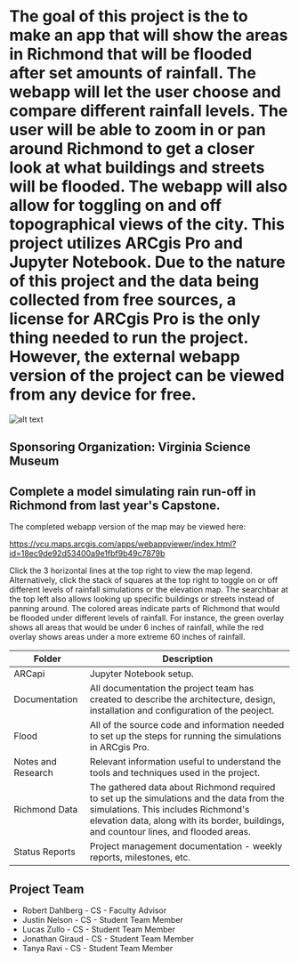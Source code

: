# The goal of this project is the to make an app that will show the areas in Richmond that will be flooded after set amounts of rainfall. The webapp will let the user choose and compare different rainfall levels. The user will be able to zoom in or pan around Richmond to get a closer look at what buildings and streets will be flooded. The webapp will also allow for toggling on and off topographical views of the city. This project utilizes ARCgis Pro and Jupyter Notebook. Due to the nature of this project and the data being collected from free sources, a license for ARCgis Pro is the only thing needed to run the project. However, the external webapp version of the project can be viewed from any device for free.

![alt text](https://imgur.com/a/si2WeqX)

## Sponsoring Organization: Virginia Science Museum 

## Complete a model simulating rain run-off in Richmond from last year's Capstone.

The completed webapp version of the map may be viewed here:

https://vcu.maps.arcgis.com/apps/webappviewer/index.html?id=18ec9de92d53400a9e1fbf9b49c7879b

Click the 3 horizontal lines at the top right to view the map legend. Alternatively, click the stack of squares at the top right to toggle on or off different levels of rainfall simulations or the elevation map. The searchbar at the top left also allows looking up specific buildings or streets instead of panning around. The colored areas indicate parts of Richmond that would be flooded under different levels of rainfall. For instance, the green overlay shows all areas that would be under 6 inches of rainfall, while the red overlay shows areas under a more extreme 60 inches of rainfall. 

| Folder | Description |
|---|---|
| ARCapi | Jupyter Notebook setup. |
| Documentation |  All documentation the project team has created to describe the architecture, design, installation and configuration of the peoject. |
| Flood | All of the source code and information needed to set up the steps for running the simulations in ARCgis Pro. |
| Notes and Research | Relevant information useful to understand the tools and techniques used in the project. |
| Richmond Data | The gathered data about Richmond required to set up the simulations and the data from the simulations. This includes Richmond's elevation data, along with its border, buildings, and countour lines, and flooded areas. |
| Status Reports | Project management documentation - weekly reports, milestones, etc. |


## Project Team
- Robert Dahlberg - CS - Faculty Advisor
- Justin Nelson - CS - Student Team Member
- Lucas Zullo - CS - Student Team Member
- Jonathan Giraud - CS - Student Team Member
- Tanya Ravi - CS - Student Team Member

